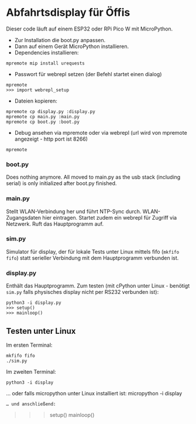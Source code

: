 Abfahrtsdisplay für Öffis
=========================

Dieser code läuft auf einem ESP32 oder RPi Pico W mit MicroPython.
- Zur Installation die boot.py anpassen.
- Dann auf einem Gerät MicroPython installieren.
- Dependencies installieren:
```
mpremote mip install urequests
```
- Passwort für webrepl setzen (der Befehl startet einen dialog)
```
mpremote
>>> import webrepl_setup

```
- Dateien kopieren:
```
mpremote cp display.py :display.py
mpremote cp main.py :main.py
mpremote cp boot.py :boot.py
```
- Debug ansehen via mpremote oder via webrepl (url wird von mpremote angezeigt - http port ist 8266)
```
mpremote
```


### boot.py
Does nothing anymore.
All moved to main.py as the usb stack
(including serial) is only initialized after boot.py
finished.

### main.py
Stellt WLAN-Verbindung her und führt NTP-Sync durch.
WLAN-Zugangsdaten hier eintragen.
Startet zudem ein webrepl für Zugriff via Netzwerk.
Ruft das Hauptprogramm auf.

### sim.py
Simulator für display, der für lokale Tests unter Linux mittels fifo (`mkfifo fifo`)
statt serieller Verbindung mit dem Hauptprogramm verbunden ist.

### display.py
Enthält das Hauptprogramm.
Zum testen (mit cPython unter Linux - benötigt `sim.py` falls physisches display nicht per RS232 verbunden ist):
```
python3 -i display.py
>>> setup()
>>> mainloop()
```

## Testen unter Linux
Im ersten Terminal:
```
mkfifo fifo
./sim.py
```

Im zweiten Terminal:
```
python3 -i display
```
… oder falls micropython unter Linux installiert ist:
micropython -i display
```
… und anschließend:
```
>>> setup()
>>> mainloop()
```

